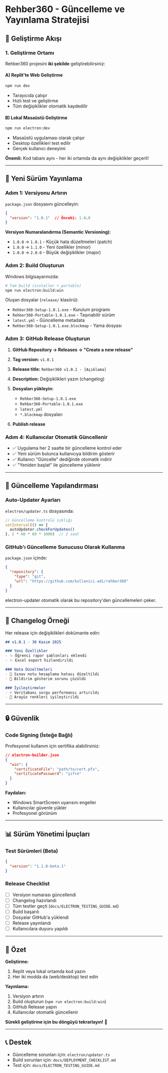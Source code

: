 # Rehber360 - Güncelleme ve Yayınlama Stratejisi

## 🔄 Geliştirme Akışı

### 1. Geliştirme Ortamı

Rehber360 projesini **iki şekilde** geliştirebilirsiniz:

#### A) Replit'te Web Geliştirme
```bash
npm run dev
```
- Tarayıcıda çalışır
- Hızlı test ve geliştirme
- Tüm değişiklikler otomatik kaydedilir

#### B) Lokal Masaüstü Geliştirme
```bash
npm run electron:dev
```
- Masaüstü uygulaması olarak çalışır
- Desktop özellikleri test edilir
- Gerçek kullanıcı deneyimi

**Önemli:** Kod tabanı aynı - her iki ortamda da aynı değişiklikler geçerli!

---

## 🚀 Yeni Sürüm Yayınlama

### Adım 1: Versiyonu Artırın

`package.json` dosyasını güncelleyin:

```json
{
  "version": "1.0.1"  // Önceki: 1.0.0
}
```

**Versiyon Numaralandırma (Semantic Versioning):**
- `1.0.0` → `1.0.1` - Küçük hata düzeltmeleri (patch)
- `1.0.0` → `1.1.0` - Yeni özellikler (minor)
- `1.0.0` → `2.0.0` - Büyük değişiklikler (major)

### Adım 2: Build Oluşturun

Windows bilgisayarınızda:

```bash
# Tam build (installer + portable)
npm run electron:build:win
```

Oluşan dosyalar (`release/` klasörü):
- `Rehber360-Setup-1.0.1.exe` - Kurulum programı
- `Rehber360-Portable-1.0.1.exe` - Taşınabilir sürüm
- `latest.yml` - Güncelleme metadata
- `Rehber360-Setup-1.0.1.exe.blockmap` - Yama dosyası

### Adım 3: GitHub Release Oluşturun

1. **GitHub Repository → Releases → "Create a new release"**
2. **Tag version:** `v1.0.1`
3. **Release title:** `Rehber360 v1.0.1 - [Açıklama]`
4. **Description:** Değişiklikleri yazın (changelog)
5. **Dosyaları yükleyin:**
   - `Rehber360-Setup-1.0.1.exe`
   - `Rehber360-Portable-1.0.1.exe`
   - `latest.yml`
   - `*.blockmap` dosyaları

6. **Publish release**

### Adım 4: Kullanıcılar Otomatik Güncellenir

- ✅ Uygulama her 2 saatte bir güncelleme kontrol eder
- ✅ Yeni sürüm bulunca kullanıcıya bildirim gösterir
- ✅ Kullanıcı "Güncelle" dediğinde otomatik indirir
- ✅ "Yeniden başlat" ile güncelleme yüklenir

---

## 🔧 Güncelleme Yapılandırması

### Auto-Updater Ayarları

`electron/updater.ts` dosyasında:

```typescript
// Güncelleme kontrolü sıklığı
setInterval(() => {
  autoUpdater.checkForUpdates()
}, 2 * 60 * 60 * 1000)  // 2 saat
```

### GitHub'ı Güncelleme Sunucusu Olarak Kullanma

`package.json` içinde:

```json
{
  "repository": {
    "type": "git",
    "url": "https://github.com/kullanici-adi/rehber360"
  }
}
```

electron-updater otomatik olarak bu repository'den güncellemeleri çeker.

---

## 📝 Changelog Örneği

Her release için değişiklikleri dokümante edin:

```markdown
## v1.0.1 - 30 Kasım 2025

### Yeni Özellikler
- ✨ Öğrenci rapor şablonları eklendi
- ✨ Excel export hızlandırıldı

### Hata Düzeltmeleri
- 🐛 Sınav notu hesaplama hatası düzeltildi
- 🐛 Bildirim gösterim sorunu çözüldü

### İyileştirmeler
- ⚡ Veritabanı sorgu performansı artırıldı
- 🎨 Arayüz renkleri iyileştirildi
```

---

## 🔒 Güvenlik

### Code Signing (İsteğe Bağlı)

Profesyonel kullanım için sertifika alabilirsiniz:

```json
// electron-builder.json
{
  "win": {
    "certificateFile": "path/to/cert.pfx",
    "certificatePassword": "şifre"
  }
}
```

**Faydaları:**
- Windows SmartScreen uyarısını engeller
- Kullanıcılar güvenle yükler
- Profesyonel görünüm

---

## 📊 Sürüm Yönetimi İpuçları

### Test Sürümleri (Beta)

```json
{
  "version": "1.1.0-beta.1"
}
```

### Release Checklist

- [ ] Versiyon numarası güncellendi
- [ ] Changelog hazırlandı
- [ ] Tüm testler geçti (`docs/ELECTRON_TESTING_GUIDE.md`)
- [ ] Build başarılı
- [ ] Dosyalar GitHub'a yüklendi
- [ ] Release yayınlandı
- [ ] Kullanıcılara duyuru yapıldı

---

## 🎯 Özet

**Geliştirme:**
1. Replit veya lokal ortamda kod yazın
2. Her iki modda da (web/desktop) test edin

**Yayınlama:**
1. Versiyon artırın
2. Build oluşturun (`npm run electron:build:win`)
3. GitHub Release yapın
4. Kullanıcılar otomatik güncellenir

**Sürekli geliştirme için bu döngüyü tekrarlayın!** 🔄

---

## 📞 Destek

- Güncelleme sorunları için: `electron/updater.ts`
- Build sorunları için: `docs/DEPLOYMENT_CHECKLIST.md`
- Test için: `docs/ELECTRON_TESTING_GUIDE.md`
